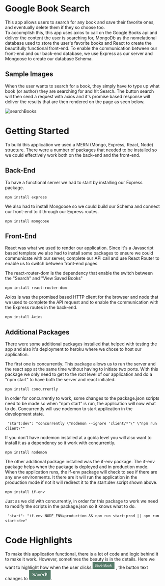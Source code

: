 # Google Book Search

This app allows users to search for any book and save their favorite ones, and eventually delete them if they so choose too.  
To accomplish this, this app uses axios to call on the Google Books api and deliver the content the user is searching for, MongoDb as the nonrelational database used to store the user's favorite books and React to create the beautifully functional front-end. To enable the communication between our front-end and our back-end database, we use Express as our server and Mongoose to create our database Schema. 

## Sample Images

When the user wants to search for a book, they simply have to type up what book (or author) they are searching for and hit Search. The button search will then send a request with axios and it's promise based response will deliver the results that are then rendered on the page as seen below. 

![searchBooks](./images/bookSearch.gif)

# Getting Started

To build this application we used a MERN (Mongo, Express, React, Node) structure. There were a number of packages that needed to be installed so we could effectively work both on the back-end and the front-end. 

## Back-End

To have a functional server we had to start by installing our Express package.

```
npm install express
```

We also had to install Mongoose so we could build our Schema and connect our front-end to it through our Express routes.

```
npm install mongoose
```

## Front-End

React was what we used to render our application. Since it's a Javascript based template we also had to install some packages to ensure we could communicate with our server, complete our API call and use React Router to enable us to switch between front-end pages.

The react-router-dom is the dependency that enable the switch between the "Search" and "View Saved Books"

```
npm install react-router-dom
```

Axios is was the promised based HTTP client for the browser and node that we used to complete the API request and to enable the communication with the Express routes in the back-end.

```
npm install Axios
```

## Additional Packages

There were some additional packages installed that helped with testing the app and also it's deployment to heroku where we chose to host our application.

The first one is concurrently. This package allows us to run the server and the react app at the same time without having to initiate two ports. With this package we only need to get to the root level of our application and do a "npm start" to have both the server and react initiated.

```
npm install concurrently
```
In order for concurrently to work, some changes to the package.json scripts need to be made so when "npm start" is run, the application will now what to do. Concurrently will use nodemon to start application in the development state. 

```
 "start:dev": "concurrently \"nodemon --ignore 'client/*'\" \"npm run client\""
 ```

If you don't have nodemon installed at a gobla level you will also want to install it as a dependency so it work with concurrently.

```
npm install nodemon
```

The other additional package installed was the if-env package. The if-env package helps when the package is deployed and in production mode. When the application runs, the if-env package will check to see if there are any env environments. It there are it will run the application in the production mode if not it will redirect it to the start:dev script shown above. 

```
npm install if-env
```
Just as we did with concurrently, in order for this package to work we need to modify the scripts in the package.json so it knows what to do.

```
 "start": "if-env NODE_ENV=production && npm run start:prod || npm run start:dev"
 ```

# Code Highlights

To make this application functional, there is a lot of code and logic behind it to make it work. However, sometimes the beauty is in the details. Here we want to highlight how when the user clicks ![save](./images/savebtn.png) , the button text changes to ![saved](./images/saved.png).



